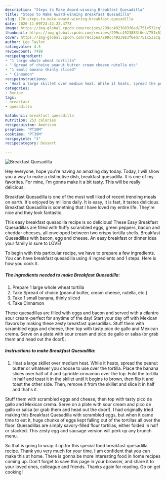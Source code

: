 ```yaml
---
description: "Steps to Make Award-winning Breakfast Quesadilla"
title: "Steps to Make Award-winning Breakfast Quesadilla"
slug: 170-steps-to-make-award-winning-breakfast-quesadilla
date: 2020-11-09T23:42:22.477Z
image: https://img-global.cpcdn.com/recipes/299cc4923883f6ed/751x532cq70/breakfast-quesadilla-recipe-main-photo.jpg
thumbnail: https://img-global.cpcdn.com/recipes/299cc4923883f6ed/751x532cq70/breakfast-quesadilla-recipe-main-photo.jpg
cover: https://img-global.cpcdn.com/recipes/299cc4923883f6ed/751x532cq70/breakfast-quesadilla-recipe-main-photo.jpg
author: Leo Taylor
ratingvalue: 4.5
reviewcount: 7499
recipeingredient:
- "1 large whole wheat tortilla"
- " Spread of choice peanut butter cream cheese nutella etc"
- "1 small banana thinly sliced"
- " Cinnamon"
recipeinstructions:
- "Heat a large skillet over medium heat. While it heats, spread the peanut butter or whatever you choose to use over the tortilla. Place the banana slices over half of it and sprinkle cinnamon over the top. Fold the tortilla in half and toast it in the skillet until it begins to brown, then flip it and toast the other side. Then, remove it from the skillet and slice it in half and that&#39;s it."
categories:
- Recipe
tags:
- breakfast
- quesadilla

katakunci: breakfast quesadilla 
nutrition: 253 calories
recipecuisine: American
preptime: "PT10M"
cooktime: "PT39M"
recipeyield: "3"
recipecategory: Dessert

---
```



![Breakfast Quesadilla](https://img-global.cpcdn.com/recipes/299cc4923883f6ed/751x532cq70/breakfast-quesadilla-recipe-main-photo.jpg)

Hey everyone, hope you're having an amazing day today. Today, I will show you a way to make a distinctive dish, breakfast quesadilla. It is one of my favorites. For mine, I'm gonna make it a bit tasty. This will be really delicious.

Breakfast Quesadilla is one of the most well liked of recent trending meals on earth. It's enjoyed by millions daily. It is easy, it is fast, it tastes delicious. Breakfast Quesadilla is something that I have loved my entire life. They're nice and they look fantastic.

This easy breakfast quesadilla recipe is so delicious! These Easy Breakfast Quesadillas are filled with fluffy scrambled eggs, green peppers, bacon and cheddar cheeses, all enveloped between two crispy tortilla shells. Breakfast Quesadillas with bacon, egg and cheese. An easy breakfast or dinner idea your family is sure to LOVE!


To begin with this particular recipe, we have to prepare a few ingredients. You can have breakfast quesadilla using 4 ingredients and 1 steps. Here is how you cook it.

<!--inarticleads1-->

##### The ingredients needed to make Breakfast Quesadilla:

1. Prepare 1 large whole wheat tortilla
1. Take  Spread of choice (peanut butter, cream cheese, nutella, etc.)
1. Take 1 small banana, thinly sliced
1. Take  Cinnamon


These quesadillas are filled with eggs and bacon and served with a cilantro sour cream-perfect for anytime of the day! Start your day off with Mexican flavors by making these zesty breakfast quesadillas. Stuff them with scrambled eggs and cheese, then top with tasty pico de gallo and Mexican crema. Serve on a plate with sour cream and pico de gallo or salsa (or grab them and head out the door!). 

<!--inarticleads2-->

##### Instructions to make Breakfast Quesadilla:

1. Heat a large skillet over medium heat. While it heats, spread the peanut butter or whatever you choose to use over the tortilla. Place the banana slices over half of it and sprinkle cinnamon over the top. Fold the tortilla in half and toast it in the skillet until it begins to brown, then flip it and toast the other side. Then, remove it from the skillet and slice it in half and that&#39;s it.


Stuff them with scrambled eggs and cheese, then top with tasty pico de gallo and Mexican crema. Serve on a plate with sour cream and pico de gallo or salsa (or grab them and head out the door!). I had originally tried making this Breakfast Quesadilla with scrambled eggs, but when it came time to eat it, huge chunks of eggs kept falling out of the tortillas all over the floor. Quesadillas are simply savory-filled flour tortillas, either folded in half or stacked. This zesty egg and sausage version will perk up any brunch menu. 

So that is going to wrap it up for this special food breakfast quesadilla recipe. Thank you very much for your time. I am confident that you can make this at home. There is gonna be more interesting food in home recipes coming up. Don't forget to save this page in your browser, and share it to your loved ones, colleague and friends. Thanks again for reading. Go on get cooking!
